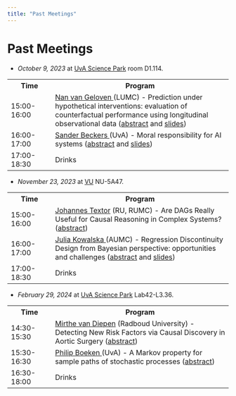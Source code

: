 ```yaml
---
title: "Past Meetings"
---
```


# Past Meetings

* *October 9, 2023* at [UvA Science Park](https://www.uva.nl/en/shared-content/locaties/en/sciencepark/science-park.html) room D1.114.

<div style="width: 100%; font-size: smaller; text-align: center; margin-bottom: 8px; margin-top: 8px;">
</div>

<table class="schedule">
    <tr>
        <th style="width:20%">Time</th>
        <th>Program</th>
    </tr>
    <tr class="talk">
        <td>15:00-16:00</td>
        <td><a href=https://scholar.google.nl/citations?user=pEnrhb4AAAAJ&hl=nl> Nan van Geloven </a> (LUMC) - Prediction under hypothetical interventions: evaluation of counterfactual performance using longitudinal observational data (<a href="/geloven.pdf">abstract</a> and <a href="/oct9-2023-vangeloven-predictive-performance.pdf">slides</a>)
        </td>
    </tr>
      <tr class="talk">
        <td>16:00-17:00</td>
        <td> <a href=https://sanderbeckers.github.io/website/about/> Sander Beckers </a> (UvA) - Moral responsibility for AI systems (<a href="/beckers.pdf">abstract</a> and <a href="/oct9-2023-beckers-responsability.pdf">slides</a>)
        </td>
    </tr>
    <tr class="drinks">
        <td>17:00-18:30</td>
        <td>Drinks</td>
    </tr>
</table>

* *November 23, 2023* at [VU](https://vu.nl/en/about-vu/more-about/new-university-building) NU-5A47.

<div style="width: 100%; font-size: smaller; text-align: center; margin-bottom: 8px; margin-top: 8px;">
</div>

<table class="schedule">
    <tr>
        <th style="width:20%">Time</th>
        <th>Program</th>
    </tr>
    <tr class="talk">
        <td>15:00-16:00</td>
        <td><a href=https://johannes-textor.name/> Johannes Textor</a> (RU, RUMC) - Are DAGs Really Useful for Causal Reasoning in Complex Systems? (<a href="/textor.pdf">abstract</a>)
        </td>
    </tr>
      <tr class="talk">
        <td>16:00-17:00</td>
        <td> <a href=https://www.amsterdamumc.org/en/research/researchers/julia-kowalska.htm> Julia Kowalska </a> (AUMC) - Regression Discontinuity Design from Bayesian perspective: opportunities and challenges (<a href="/kowalska.pdf">abstract</a> and <a href="/nov23-kowalska-bayesian-regression-discontinuity.pdf">slides</a>)
        </td>
    </tr>
    <tr class="drinks">
        <td>17:00-18:30</td>
        <td>Drinks</td>
    </tr>
</table>

* *February 29, 2024* at [UvA Science Park](https://www.uva.nl/en/shared-content/locaties/en/sciencepark/science-park.html) Lab42-L3.36.

<div style="width: 100%; font-size: smaller; text-align: center; margin-bottom: 8px; margin-top: 8px;">
</div>

<table class="schedule">
    <tr>
        <th style="width:20%">Time</th>
        <th>Program</th>
    </tr>
    <tr class="talk">
        <td>14:30-15:30</td>
        <td><a href=https://www.cs.ru.nl/staff/Mirthe.van.Diepen/> Mirthe van Diepen</a> (Radboud University) - Detecting New Risk Factors via Causal Discovery in Aortic Surgery (<a href="/diepen.pdf">abstract</a>)
        </td>
    </tr>
      <tr class="talk">
        <td>15:30-16:30</td>
        <td> <a href=https://www.uva.nl/en/profile/b/o/p.a.boeken/p.a.boeken.html> Philip Boeken </a> (UvA) - A Markov property for sample paths of stochastic processes (<a href="/boeken.pdf">abstract</a>)
        </td>
    </tr>
    <tr class="drinks">
        <td>16:30-18:00</td>
        <td>Drinks</td>
    </tr>
</table>